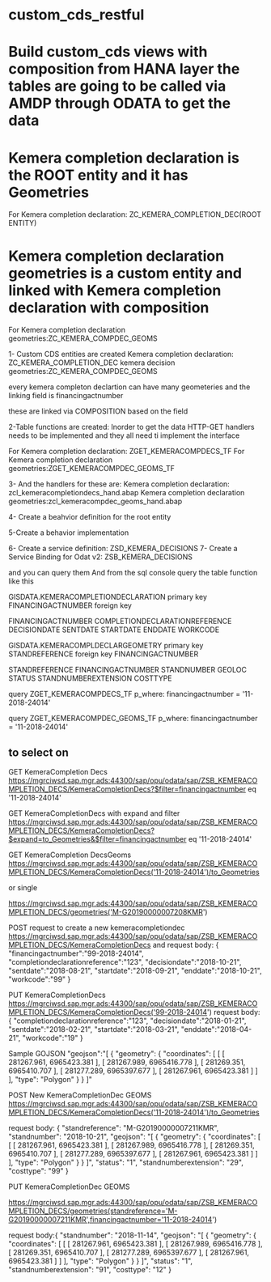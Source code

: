 # custom_cds_restful

# Build custom_cds views with composition from HANA layer the tables are going to be called via AMDP through ODATA to get the data

# Kemera completion declaration is the ROOT entity and it has Geometries

For Kemera completion declaration: ZC_KEMERA_COMPLETION_DEC(ROOT ENTITY)

# Kemera completion declaration geometries is a custom entity and linked with Kemera completion declaration with composition

For Kemera completion declaration geometries:ZC_KEMERA_COMPDEC_GEOMS

1- Custom CDS entities are created
Kemera completion declaration: ZC_KEMERA_COMPLETION_DEC
kemera decision geometries:ZC_KEMERA_COMPDEC_GEOMS

every kemera completon declartion can have many geometeries and the linking field is financingactnumber

these are linked via COMPOSITION based on the field

2-Table functions are created: Inorder to get the data HTTP-GET handlers needs to be implemented and they all need ti implement the interface

For Kemera completion declaration: ZGET_KEMERACOMPDECS_TF
For Kemera completion declaration geometries:ZGET_KEMERACOMPDEC_GEOMS_TF

3- And the handlers for these are:
Kemera completion declaration: zcl_kemeracompletiondecs_hand.abap
Kemera completion declaration geometries:zcl_kemeracompdec_geoms_hand.abap

4- Create a beahvior definition for the root entity

5-Create a behavior implementation

6- Create a service definition: ZSD_KEMERA_DECISIONS
7- Create a Service Binding for Odat v2: ZSB_KEMERA_DECISIONS

and you can query them
And from the sql console query the table function like this

GISDATA.KEMERACOMPLETIONDECLARATION
primary key FINANCINGACTNUMBER
foreign key

FINANCINGACTNUMBER
COMPLETIONDECLARATIONREFERENCE
DECISIONDATE
SENTDATE
STARTDATE
ENDDATE
WORKCODE

GISDATA.KEMERACOMPLDECLARGEOMETRY
primary key STANDREFERENCE
foreign key FINANCINGACTNUMBER

STANDREFERENCE
FINANCINGACTNUMBER
STANDNUMBER
GEOLOC
STATUS
STANDNUMBEREXTENSION
COSTTYPE

query ZGET_KEMERACOMPDECS_TF
p_where: financingactnumber = '11-2018-24014'

query ZGET_KEMERACOMPDEC_GEOMS_TF
p_where: financingactnumber = '11-2018-24014'

## to select on

GET KemeraCompletion Decs
https://mgrciwsd.sap.mgr.ads:44300/sap/opu/odata/sap/ZSB_KEMERACOMPLETION_DECS/KemeraCompletionDecs?$filter=financingactnumber eq '11-2018-24014'

GET KemeraCompletionDecs with expand and filter
https://mgrciwsd.sap.mgr.ads:44300/sap/opu/odata/sap/ZSB_KEMERACOMPLETION_DECS/KemeraCompletionDecs?$expand=to_Geometries&$filter=financingactnumber eq '11-2018-24014'

GET KemeraCompletion DecsGeoms
https://mgrciwsd.sap.mgr.ads:44300/sap/opu/odata/sap/ZSB_KEMERACOMPLETION_DECS/KemeraCompletionDecs('11-2018-24014')/to_Geometries

or single

https://mgrciwsd.sap.mgr.ads:44300/sap/opu/odata/sap/ZSB_KEMERACOMPLETION_DECS/geometries('M-G20190000007208KMR')

POST request to create a new kemeracompletiondec
https://mgrciwsd.sap.mgr.ads:44300/sap/opu/odata/sap/ZSB_KEMERACOMPLETION_DECS/KemeraCompletionDecs
and request body:
{
"financingactnumber":"99-2018-24014",
"completiondeclarationreference":"123",
"decisiondate":"2018-10-21",
"sentdate":"2018-08-21",
"startdate":"2018-09-21",
"enddate":"2018-10-21",
"workcode":"99"
}

PUT KemeraCompletionDecs
https://mgrciwsd.sap.mgr.ads:44300/sap/opu/odata/sap/ZSB_KEMERACOMPLETION_DECS/KemeraCompletionDecs('99-2018-24014')
request body:
{
"completiondeclarationreference":"123",
"decisiondate":"2018-01-21",
"sentdate":"2018-02-21",
"startdate":"2018-03-21",
"enddate":"2018-04-21",
"workcode":"19"
}

Sample GOJSON
"geojson":"[ { \"geometry\": { \"coordinates\": [ [ [ 281267.961, 6965423.381 ], [ 281267.989, 6965416.778 ], [ 281269.351, 6965410.707 ], [ 281277.289, 6965397.677 ], [ 281267.961, 6965423.381 ] ] ], \"type\": \"Polygon\" } } ]"

POST New KemeraCompletionDec GEOMS
https://mgrciwsd.sap.mgr.ads:44300/sap/opu/odata/sap/ZSB_KEMERACOMPLETION_DECS/KemeraCompletionDecs('11-2018-24014')/to_Geometries

request body:
{
"standreference": "M-G20190000007211KMR",
"standnumber": "2018-10-21",
"geojson": "[ { \"geometry\": { \"coordinates\": [ [ [ 281267.961, 6965423.381 ], [ 281267.989, 6965416.778 ], [ 281269.351, 6965410.707 ], [ 281277.289, 6965397.677 ], [ 281267.961, 6965423.381 ] ] ], \"type\": \"Polygon\" } } ]",
"status": "1",
"standnumberextension": "29",
"costtype": "99"
}

PUT KemeraCompletionDec GEOMS

https://mgrciwsd.sap.mgr.ads:44300/sap/opu/odata/sap/ZSB_KEMERACOMPLETION_DECS/geometries(standreference='M-G20190000007211KMR',financingactnumber='11-2018-24014')

request body:{
"standnumber": "2018-11-14",
"geojson": "[ { \"geometry\": { \"coordinates\": [ [ [ 281267.961, 6965423.381 ], [ 281267.989, 6965416.778 ], [ 281269.351, 6965410.707 ], [ 281277.289, 6965397.677 ], [ 281267.961, 6965423.381 ] ] ], \"type\": \"Polygon\" } } ]",
"status": "1",
"standnumberextension": "91",
"costtype": "12"
}
